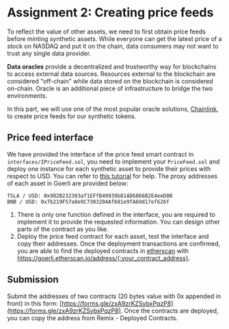 # Assignment 2: Creating price feeds

To reflect the value of other assets, we need to first obtain price feeds before minting synthetic assets. While everyone can get the latest price of a stock on NASDAQ and put it on the chain, data consumers may not want to trust any single data provider.

**Data oracles** provide a decentralized and trustworthy way for blockchains to access external data sources. Resources external to the blockchain are considered "off-chain" while data stored on the blockchain is considered on-chain. Oracle is an additional piece of infrastructure to bridge the two environments.

In this part, we will use one of the most popular oracle solutions, [Chainlink](https://docs.chain.link/), to create price feeds for our synthetic tokens.



## Price feed interface
We have provided the interface of the price feed smart contract in `interfaces/IPriceFeed.sol`, you need to implement your `PriceFeed.sol` and deploy one instance for each synthetic asset to provide their prices with respect to USD. You can refer to [this tutorial](https://docs.chain.link/docs/get-the-latest-price/) for help. The proxy addresses of each asset in Goerli are provided below:

```
TSLA / USD: 0x982B232303af1EFfB49939b81AD6866B2E4eeD0B
BNB / USD: 0x7b219F57a8e9C7303204Af681e9fA69d17ef626f
```
1. There is only one function defined in the interface, you are required to implement it to provide the requested information. You can design other parts of the contract as you like.
2. Deploy the price feed contract for each asset, test the interface and copy their addresses. Once the deployment transactions are confirmed, you are able to find the deployed contracts in [etherscan](https://goerli.etherscan.io/) with https://goerli.etherscan.io/address/{:your_contract_address}.

## Submission
Submit the addresses of two contracts (20 bytes value with 0x appended in front) in this form: [https://forms.gle/zxA9zrKZSybxPqzP8](https://forms.gle/zxA9zrKZSybxPqzP8). Once the contracts are deployed, you can copy the address from Remix - Deployed Contracts.
